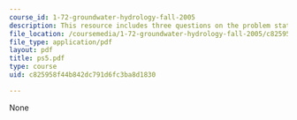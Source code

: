 ```yaml
---
course_id: 1-72-groundwater-hydrology-fall-2005
description: This resource includes three questions on the problem statements given.
file_location: /coursemedia/1-72-groundwater-hydrology-fall-2005/c825958f44b842dc791d6fc3ba8d1830_ps5.pdf
file_type: application/pdf
layout: pdf
title: ps5.pdf
type: course
uid: c825958f44b842dc791d6fc3ba8d1830

---
```

None